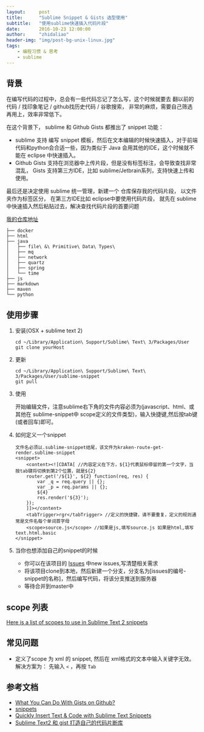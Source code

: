 ```yaml
---
layout:     post
title:      "Sublime Snippet & Gists 选型使用"
subtitle:	"使用sublime快速插入代码片段"
date:       2016-10-23 12:00:00
author:     "zhidaliao"
header-img: "img/post-bg-unix-linux.jpg"
tags:
    - 编程习惯 & 思考
    - sublime
---
```


## 背景
在编写代码的过程中，总会有一些代码忘记了怎么写，这个时候就要去 翻以前的代码 / 找印象笔记 / github找历史代码 / 谷歌搜索， 非常的麻烦，需要自己筛选再用上，效率非常低下。

在这个背景下， sublime 和 Github Gists 都推出了 snippet 功能：
- sublime 支持 编写 snippet 模板，然后在文本编辑的时候快速插入，对于前端代码和python会合适一些，因为类似于 Java 会用其他的IDE，这个时候就不能在 eclipse 中快速插入。
- Github Gists 支持在浏览器中上传片段，但是没有标签标注，会导致查找非常混乱， Gists 支持第三方IDE，比如 sublime/Jetbrain系列，支持快速上传和使用。

最后还是决定使用 sublime 统一管理，新建一个 仓库保存我的代码片段， 以文件夹作为标签区分， 在第三方IDE比如 eclipse中要使用代码片段， 就先在 sublime中快速插入然后粘贴过去，解决查找代码片段的首要问题

[我的仓库地址](https://github.com/liaozhida/snippet-hub)
```
├── docker
├── html
├── java
│   ├── file\ &\ Primitive\ Data\ Types\
│   ├── mq
│   ├── network
│   ├── quartz
│   ├── spring
│   └── time
├── js
├── markdown
├── maven
└── python
```



## 使用步骤

1. 安装(OSX + sublime text 2)
	
	```
	cd ~/Library/Application\ Support/Sublime\ Text\ 3/Packages/User
	git clone yourHost
	```

2. 更新

	```
	cd ~/Library/Application\ Support/Sublime\ Text\ 3/Packages/User/sublime-snippet
	git pull
	```

3. 使用

	开始编辑文件，注意sublime右下角的文件内容必须为(javascript、html、或其他在 sublime-snippet中 scope定义的文件类型)，输入快捷键,然后按tab键(或者回车)即可。

4. 如何定义一个snippet

	```
	文件名必须以.sublime-snippet结尾，该文件为kraken-route-get-render.sublime-snippet
	<snippet>
		<content><![CDATA[ //内容定义在下方，${1}代表鼠标停留的第一个文字，当按tab键将切换到第2个位置，就是${2}
		router.get('/${1}', ${2} function(req, res) {
			var _q = req.query || {};
			var _p = req.params || {};
			${4}
			res.render('${3}');
		});
		]]></content>
		<tabTrigger>rgr</tabTrigger> //定义的快捷键，请不要重复，定义的规则通常是文件名每个单词首字母
		<scope>source.js</scope> //如果是js,填写source.js 如果是html,填写text.html.basic
	</snippet>
	```

5. 当你也想添加自己的snippet的时候
	* 你可以在该项目的 [Issues](http://gitlab.umiit.cn/tool/sublime-snippet/issues) 中new issues,写清楚相关需求
	* 将该项目clone到本地，然后新建一个分支，分支名为[issues的编号-snippet的名称]，然后编写代码，将该分支推送到服务器
	* 等待合并到master中

## scope 列表

[Here is a list of scopes to use in Sublime Text 2 snippets](https://gist.github.com/tushortz/1288d593ca2bf1593182)

## 常见问题

- 定义了scope 为 xml 的 snippet, 然后在 xml格式的文本中输入关键字无效。 解决方案为： 先输入 `<` ，再按 `Tab`



## 参考文档
- [What You Can Do With Gists on Github?](https://www.labnol.org/internet/github-gist-tutorial/28499/)
- [snippets](http://sublimetext.info/docs/en/extensibility/snippets.html)
- [Quickly Insert Text & Code with Sublime Text Snippets](https://www.granneman.com/webdev/editors/sublime-text/top-features-of-sublime-text/quickly-insert-text-and-code-with-sublime-text-snippets/)
- [Sublime Text2 和 gist 打造自己的代码片断库](https://my.oschina.net/wycdavid/blog/200662)